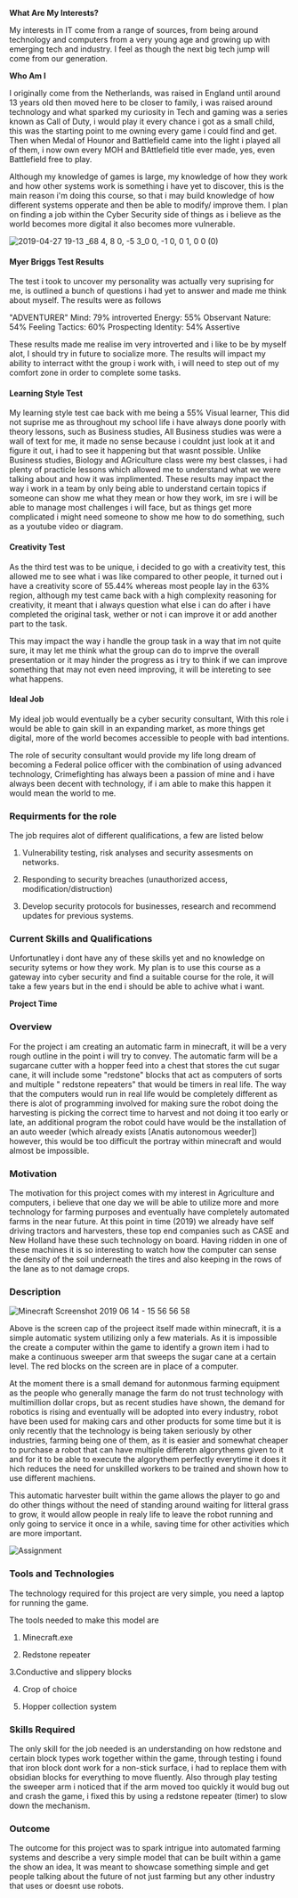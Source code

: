 

**What Are My Interests?**

My interests in IT come from a range of sources, from being around technology and computers from a very young age and growing up with emerging tech and industry. I feel as though the next big tech jump will come from our generation. 

**Who Am I** 

I originally come from the Netherlands, was raised in England until around 13 years old then moved here to be closer to family, i was raised around technology and what sparked my curiosity in Tech and gaming was a series known as Call of Duty, i would play it every chance i got as a small child, this was the starting point to me owning every game i could find and get. Then when Medal of Hounor and Battlefield came into the light i played all of them, i now own every MOH and BAttlefield title ever made, yes, even Battlefield free to play. 

Although my knowledge of games is large, my knowledge of how they work and how other systems work is something i have yet to discover, this is the main reason i'm doing this course, so that i may build knowledge of how different systems opperate and then be able to modify/ improve them. I plan on finding a job within the Cyber Security side of things as i believe as the world becomes more digital it also becomes more vulnerable.


![2019-04-27 19-13 _68 4, 8 0, -5 3_0 0, -1 0, 0 1, 0 0 (0)](https://user-images.githubusercontent.com/51146281/58609103-bd834b80-82e9-11e9-82c3-ad1514d112fc.png)



#### Myer Briggs Test Results

The test i took to uncover my personality was actually very suprising for me, is outlined a bunch of questions i had yet to answer and made me think about myself. The results were as follows 

"ADVENTURER"   Mind: 79% introverted  Energy: 55% Observant  Nature: 54% Feeling  Tactics: 60% Prospecting  Identity: 54% Assertive 

These results made me realise im very introverted and i like to be by myself alot, I should try in future to socialize more.
The results will impact my ability to interract witht the group i work with, i will need to step out of my comfort zone in order to complete some tasks.

#### Learning Style Test

My learning style test cae back with me being a 55% Visual learner, This did not suprise me as throughout my school life i have always done poorly with theory lessons, such as Business studies, All Business studies was were a wall of text for me, it made no sense because i couldnt just look at it and figure it out, i had to see it happening but that wasnt possible. Unlike Business studies, Biology and AGriculture class were my best classes, i had plenty of practicle lessons which allowed me to understand what we were talking about and how it was implimented. 
These results may impact the way i work in a team by only being able to understand certain topics if someone can show me what they mean or how they work, im sre i will be able to manage most challenges i will face, but as things get more complicated i might need someone to show me how to do something, such as a youtube video or diagram.

#### Creativity Test
As the third test was to be unique, i decided to go with a creativity test, this allowed me to see what i was like compared to other people, it turned out i have a creativity score of 55.44% whereas most people lay in the 63% region, although my test came back with a high complexity reasoning for creativity, it meant that i always question what else i can do after i have completed the original task, wether or not i can improve it or add another part to the task.

This may impact the way i handle the group task in a way that im not quite sure, it may let me think what the group can do to imprve the overall presentation or it may hinder the progress as i try to think if we can improve something that may not even need improving, it will be intereting to see what happens.

#### Ideal Job

My ideal job would eventually be a cyber security consultant, With this role i would be able to gain skill in an expanding market, as more things get digital, more of the world becomes accessible to people with bad intentions.

The role of security consultant would provide my life long dream of becoming a Federal police officer with the combination of using advanced technology, Crimefighting has always been a passion of mine and i have always been decent with technology, if i am able to make this happen it would mean the world to me.

### Requirments for the role

The job requires alot of different qualifications, a few are listed below

1.  Vulnerability testing, risk analyses and security assesments on networks.

2. Responding to security breaches (unauthorized access, modification/distruction) 

3. Develop security protocols for businesses, research and recommend updates for previous systems.

### Current Skills and Qualifications 

Unfortunatley i dont have any of these skills yet and no knowledge on security sytems or how they work. My plan is to use this course as a gateway into cyber security and find a suitable course for the role, it will take a few years but in the end i should be able to achive what i want.

**Project Time**

### Overview

For the project i am creating an automatic farm in minecraft, it will be a very rough outline in the point i will try to convey. The automatic farm will be a sugarcane cutter with a hopper feed into a chest that stores the cut sugar cane, it will include some "redstone" blocks that act as computers of sorts and multiple " redstone repeaters" that would be timers in real life. 
The way that the computers would run in real life would be completely different as there is alot of programming involved for making sure the robot doing the harvesting is picking the correct time to harvest and not doing it too early or late, an additional program the robot could have would be the installation of an auto weeder (which already exists [Anatis autonomous weeder]) however, this would be too difficult the portray within minecraft and would almost be impossible.

### Motivation

The motivation for this project comes with my interest in Agriculture and computers, i believe that one day we will be able to utilize more and more technology for farming purposes and eventually have completely automated farms in the near future. At this point in time (2019) we already have self driving tractors and harvesters, these top end companies such as CASE and New Holland have these such technology on board. Having ridden in one of these machines it is so interesting to watch how the computer can sense the density of the soil underneath the tires and also keeping in the rows of the lane as to not damage crops.

### Description


![Minecraft Screenshot 2019 06 14 - 15 56 56 58](https://user-images.githubusercontent.com/51146281/59488288-7fc61b80-8ec2-11e9-8eb3-c2083c17ae16.png)



Above is the screen cap of the projeect itself made within minecraft, it is a simple automatic system utilizing only a few materials. As it is impossible the create a computer within the game to identify a grown item i had to make a continuous sweeper arm that sweeps the sugar cane at a certain level. The red blocks on the screen are in place of a computer. 

At the moment there is a small demand for autonmous farming equipment as the people who generally manage the farm do not trust technology with multimillion dollar crops, but as recent studies have shown, the demand for robotics is rising and eventually will be adopted into every industry, robot have been used for making cars and other products for some time but it is only recently that the technology is being taken seriously by other industries, farming being one of them, as it is easier and somewhat cheaper to purchase a robot that can have multiple differetn algorythems given to it and for it to be able to execute the algorythem perfectly everytime it does it hich reduces the need for unskilled workers to be trained and shown how to use different machiens.

This automatic harvester built within the game allows the player to go and do other things without the need of standing around waiting for litteral grass to grow, it would allow people in realy life to leave the robot running and only going to service it once in a while, saving time for other activities which are more important. 


![Assignment](https://user-images.githubusercontent.com/51146281/59488757-b9e3ed00-8ec3-11e9-8ae7-6692bf331be2.gif)


### Tools and Technologies

The technology required for this project are very simple, you need a laptop for running the game. 

The tools needed to make this model are 

1. Minecraft.exe

2. Redstone repeater

3.Conductive and slippery blocks

4. Crop of choice

5. Hopper collection system


### Skills Required

The only skill for the job needed is an understanding on how redstone and certain block types work together within the game, through testing i found that iron block dont work for a non-stick surface, i had to replace them with obsidian blocks for everything to move fluently. Also through play testing the sweeper arm i noticed that if the arm moved too quickly it would bug out and crash the game, i fixed this by using a redstone repeater (timer) to slow down the mechanism.

### Outcome

The outcome for this project was to spark intrigue into automated farming systems and describe a very simple model that can be built within a game the show an idea, It was meant to showcase something simple and get people talking about the future of not just farming but any other industry that uses or doesnt use robots.


